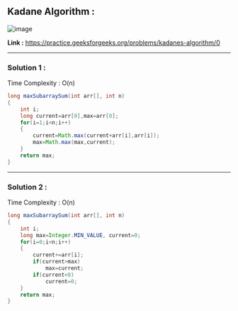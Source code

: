## Kadane Algorithm :

![image](https://user-images.githubusercontent.com/23376002/174312078-2afda156-5905-4416-81ff-c45b69641807.png)
  

**Link :** https://practice.geeksforgeeks.org/problems/kadanes-algorithm/0

-----------------------------------------------------------------------------------------------------------------------------------
  
### Solution 1 :

Time Complexity : O(n)


```java
long maxSubarraySum(int arr[], int n)
{
    int i;
    long current=arr[0],max=arr[0];
    for(i=1;i<n;i++)
    {
        current=Math.max(current+arr[i],arr[i]);
        max=Math.max(max,current);
    }
    return max;
}
```

-----------------------------------------------------------------------------------------------------------------------------------
 
 
### Solution 2 :

Time Complexity : O(n)


```java
long maxSubarraySum(int arr[], int n)
{
    int i;
    long max=Integer.MIN_VALUE, current=0;
    for(i=0;i<n;i++)
    {
        current+=arr[i];
        if(current>max)
            max=current;
        if(current<0)
            current=0;
    }
    return max;
}
```



